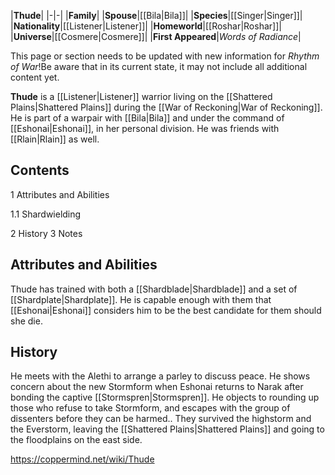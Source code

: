 |**Thude**|
|-|-|
|**Family**|
|**Spouse**|[[Bila\|Bila]]|
|**Species**|[[Singer\|Singer]]|
|**Nationality**|[[Listener\|Listener]]|
|**Homeworld**|[[Roshar\|Roshar]]|
|**Universe**|[[Cosmere\|Cosmere]]|
|**First Appeared**|*Words of Radiance*|

This page or section needs to be updated with new information for *Rhythm of War*!Be aware that in its current state, it may not include all additional content yet.

**Thude** is a [[Listener\|Listener]] warrior living on the [[Shattered Plains\|Shattered Plains]] during the [[War of Reckoning\|War of Reckoning]]. He is part of a warpair with [[Bila\|Bila]] and under the command of [[Eshonai\|Eshonai]], in her personal division. He was friends with [[Rlain\|Rlain]] as well.

## Contents

1 Attributes and Abilities

1.1 Shardwielding


2 History
3 Notes


## Attributes and Abilities

Thude has trained with both a [[Shardblade\|Shardblade]] and a set of [[Shardplate\|Shardplate]]. He is capable enough with them that [[Eshonai\|Eshonai]] considers him to be the best candidate for them should she die.

## History
He meets with the Alethi to arrange a parley to discuss peace. He shows concern about the new Stormform when Eshonai returns to Narak after bonding the captive [[Stormspren\|Stormspren]]. He objects to rounding up those who refuse to take Stormform, and escapes with the group of dissenters before they can be harmed.. They survived the highstorm and the Everstorm, leaving the [[Shattered Plains\|Shattered Plains]] and going to the floodplains on the east side.



https://coppermind.net/wiki/Thude